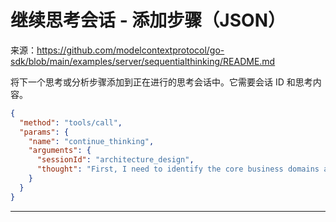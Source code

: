 # 继续思考会话 - 添加步骤（JSON）

来源：https://github.com/modelcontextprotocol/go-sdk/blob/main/examples/server/sequentialthinking/README.md

将下一个思考或分析步骤添加到正在进行的思考会话中。它需要会话 ID 和思考内容。

```json
{
  "method": "tools/call", 
  "params": {
    "name": "continue_thinking",
    "arguments": {
      "sessionId": "architecture_design",
      "thought": "First, I need to identify the core business domains and their boundaries to determine service decomposition."
    }
  }
}
```

--------------------------------
